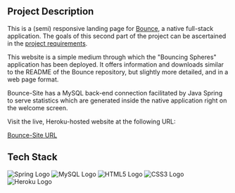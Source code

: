 ## Project Description
This is a (semi) responsive landing page for [Bounce](https://github.com/Roman-Octavian/Bounce), a native full-stack application. The goals of this
second part of the project can be ascertained in the [project requirements](meta/Mandatory%20II.pdf).

This website is a simple medium through which the "Bouncing Spheres" application has been deployed. It offers information and downloads
similar to the README of the Bounce repository, but slightly more detailed, and in a web page format.

Bounce-Site has a MySQL back-end connection facilitated by Java Spring to serve statistics which are generated inside the native application right on the welcome screen.

Visit the live, Heroku-hosted website at the following URL:

[Bounce-Site URL](https://bounce-database.herokuapp.com/)

## Tech Stack
<div id="stack">
    <img src="https://img.shields.io/badge/Spring-6DB33F?style=for-the-badge&logo=spring&logoColor=white" alt="Spring Logo"/>
    <img src="https://img.shields.io/badge/MySQL-00000F?style=for-the-badge&logo=mysql&logoColor=white" alt="MySQL Logo"/>
    <img src="https://img.shields.io/badge/HTML5-E34F26?style=for-the-badge&logo=html5&logoColor=white" alt="HTML5 Logo"/>
    <img src="https://img.shields.io/badge/CSS3-1572B6?style=for-the-badge&logo=css3&logoColor=white" alt="CSS3 Logo"/>
    <img src="https://img.shields.io/badge/Heroku-430098?style=for-the-badge&logo=heroku&logoColor=white" alt="Heroku Logo"/>
</div>